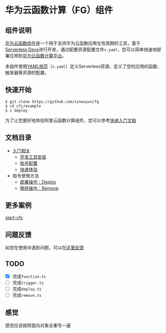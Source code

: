 # 华为云函数计算（FG）组件

## 组件说明

[华为云函数组件](https://github.com/xinwuyun/fg)是一个用于支持华为云函数应用生性周期的工具，基于[Serverless Devs](https://www.serverless-devs.com/)进行开发，通过配置资源配置文件`s.yaml`，您可以简单快速地部署应用到[华为云函数计算平台](https://console.huaweicloud.com/functiongraph/#/serverless/dashboard)。

本组件使用[YAML规范](./docs/Others/yaml.md)（`s.yaml`）定义Serverless资源，定义了您的应用的函数、触发器等资源的配置。

## 快速开始

```shell
$ git clone https://github.com/xinwuyun/fg
$ cd cfc/example
$ s deploy
```

为了让您更好地体验阿里云函数计算组件，您可以参考[快速入门文档](./docs/Getting-started/Hello-world-application.md)

## 文档目录

+ [入门相关](./docs/Getting-started/getting-started.md)
  + [开发工具安装](./docs/Getting-started/install.md)
  + [账号配置](./docs/Getting-started/config.md)
  + [快速体验](./docs/Getting-started/Hello-world-application.md)
+ 指令使用方法
  + [部署操作：Deploy](./docs/Usage/deploy.md)
  + [移除操作：Remove](./docs/Usage/remove.md)

## 更多案例

[start-cfc](https://github.com/xinwuyun/start-fg)

## 问题反馈

如您在使用中遇到问题，可以在[这里反馈](https://github.com/xinwuyun/fg/issues)

## TODO
+ [x] 完成`function.ts`
+ [ ] 完成`trigger.ts`
+ [ ] 完成`deploy.ts`
+ [ ] 完成`remove.ts`

## 感觉

感觉应该按照面向对象全重写一遍